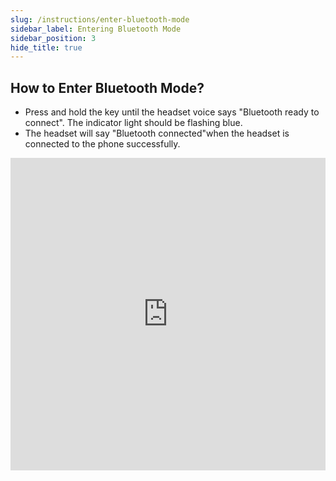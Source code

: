 ```yaml
---
slug: /instructions/enter-bluetooth-mode
sidebar_label: Entering Bluetooth Mode
sidebar_position: 3
hide_title: true
---
```


## How to Enter Bluetooth Mode?
- Press and hold the key until the headset voice says "Bluetooth ready to connect". The indicator light should be flashing blue. 
- The headset will say "Bluetooth connected"when the headset is connected to the phone successfully.

<iframe
    width="100%"
    height="500"
    src="https://www.youtube.com/embed/b0l279Oq_kA"
    frameborder="0"
    allow="accelerometer; autoplay; clipboard-write; encrypted-media; gyroscope; picture-in-picture"
    allowfullscreen
></iframe>
